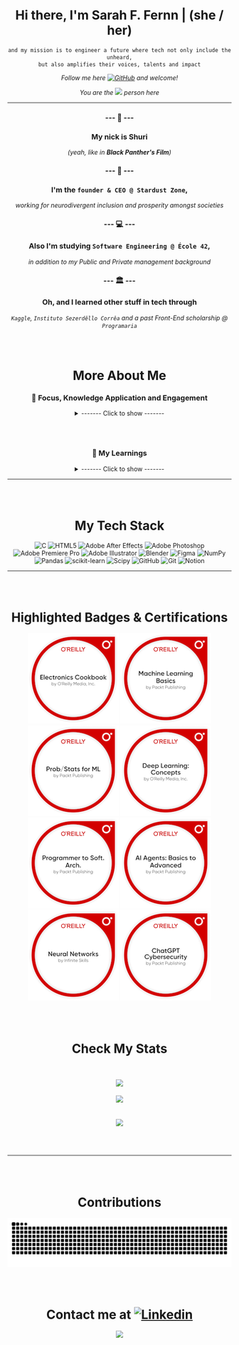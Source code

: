 <div align="center">

# Hi there, I'm Sarah F. Fernn | (she / her) 
```
and my mission is to engineer a future where tech not only include the unheard,
but also amplifies their voices, talents and impact
```

 _Follow me here [![GitHub](https://img.shields.io/github/followers/fernnbr?label=follow&style=social)](https://github.com/fernnbr) and welcome!_ 

 _You are the ![](https://komarev.com/ghpvc/?username=fernnbr&color=50C878) person here_

---
 
<!-- My Presentation --> 
###  --- 🖤 ---  
### My nick is Shuri 
_(yeah, like in **Black Panther's Film**)_ 

### --- 💼 --- 
### I'm the `founder & CEO @ Stardust Zone`, 
_working for neurodivergent inclusion and prosperity amongst societies_

### --- 💻 ---
### Also I'm studying `Software Engineering @ École 42`, 
_in addition to my Public and Private management background_

### --- 🏛️ ---
### Oh, and I learned other stuff in tech through 
_`Kaggle`, `Instituto Sezerdêllo Corrêa` and a past Front-End scholarship @ `Programaria`_



<!-- My Bio --> 
<br></br>
# More About Me 

### 🔎 Focus, Knowledge Application and Engagement 
<details>
<summary> ------- Click to show ------- </summary>

  <br></br>

#### Currently I'm exploring:

`DevOps`,
`A.I. for Good`,
`Software Architecture` 

#### Also Engaged in these Areas: 

`CivicTech`, 
`SocialTech`,
 `DeepTech areas`

```
because I believe technology should empower people,
foster inclusion, and be a force for systemic change
especially for those historically left on the margins
```

<br></br>

</details>

<br></br>

### 📘 My Learnings

<details>
<summary> ------- Click to show ------- </summary>
<br></br>

#### By the way, I'm continuously Learning: 

`[C]` | `[Python]` | `[Akoma Ntoso]` | `[LexML]` | `[LEOS]`, 

```
that nowadays help me to build inclusive digital legal frameworks, 
develop civic-minded tools, and contribute to open,
interoperable systems that serve real social impact
```

#### Fields and Techniques 

I'm also learning fields/techniques as:

`Neural Networks` | `NLP` | `Machine Learning`, 

```
because understanding how machines process language and patterns 
enables me to design intelligent systems that amplify human potential 
and create more adaptive technologies for diverse minds, driving AI for Good
```
<br></br>
</details>

---

<!-- Tech Stack --> 
<br></br>
# My Tech Stack

![C](https://img.shields.io/badge/c-%2300599C.svg?style=for-the-badge&logo=c&logoColor=white) ![HTML5](https://img.shields.io/badge/html5-%23E34F26.svg?style=for-the-badge&logo=html5&logoColor=white) ![Adobe After Effects](https://img.shields.io/badge/Adobe%20After%20Effects-9999FF.svg?style=for-the-badge&logo=Adobe%20After%20Effects&logoColor=white) ![Adobe Photoshop](https://img.shields.io/badge/adobe%20photoshop-%2331A8FF.svg?style=for-the-badge&logo=adobe%20photoshop&logoColor=white) ![Adobe Premiere Pro](https://img.shields.io/badge/Adobe%20Premiere%20Pro-9999FF.svg?style=for-the-badge&logo=Adobe%20Premiere%20Pro&logoColor=white) ![Adobe Illustrator](https://img.shields.io/badge/adobe%20illustrator-%23FF9A00.svg?style=for-the-badge&logo=adobe%20illustrator&logoColor=white) ![Blender](https://img.shields.io/badge/blender-%23F5792A.svg?style=for-the-badge&logo=blender&logoColor=white) ![Figma](https://img.shields.io/badge/figma-%23F24E1E.svg?style=for-the-badge&logo=figma&logoColor=white) ![NumPy](https://img.shields.io/badge/numpy-%23013243.svg?style=for-the-badge&logo=numpy&logoColor=white) ![Pandas](https://img.shields.io/badge/pandas-%23150458.svg?style=for-the-badge&logo=pandas&logoColor=white) ![scikit-learn](https://img.shields.io/badge/scikit--learn-%23F7931E.svg?style=for-the-badge&logo=scikit-learn&logoColor=white) ![Scipy](https://img.shields.io/badge/SciPy-%230C55A5.svg?style=for-the-badge&logo=scipy&logoColor=%white) ![GitHub](https://img.shields.io/badge/github-%23121011.svg?style=for-the-badge&logo=github&logoColor=white) ![Git](https://img.shields.io/badge/git-%23F05033.svg?style=for-the-badge&logo=git&logoColor=white) ![Notion](https://img.shields.io/badge/Notion-%23000000.svg?style=for-the-badge&logo=notion&logoColor=white)

--- 

<!-- My Badges --> 
<br></br>
# Highlighted Badges & Certifications

[![Eletronics Cookbook](electronics-cookbook.png)](https://www.credly.com/badges/9b9fdff2-852e-4458-b47f-874d76686bf0/public_url)
[![Machine Learning Basics](machine-learning-basics.2.png)](https://www.credly.com/badges/e78264ca-8f72-4a1c-a881-e4c1470b3184/public_url)
[![Probability / Statistics - The Foundations of Machine Learning](prob-stats-for-ml.1.png)](https://www.credly.com/badges/e6ab8378-6f13-4b91-8f0f-557dfdc7e45e/public_url)
[![Deep Learning Concepts](deep-learning-concepts.png)](https://www.credly.com/badges/942abfca-c477-48d6-8138-e667cc98b04a/public_url)
[![From Programmer to Software Archtecture](programmer-to-soft-arch.png)](https://www.credly.com/badges/c7da8b1b-0e0f-4903-a826-88e798b4fc6c/public_url)
[![Ai Agents: Basic to Advanced](ai-agents-basics-to-advanced.png)](https://www.credly.com/badges/8b7d0eb4-c56e-41e4-bc4e-78fd0304856b/public_url)
[![Neural Networks](neural-networks.png)](https://www.credly.com/badges/2eccda5e-a68c-4e03-a22e-d85c674c6bbe/public_url)
[![ChatGPT Cybersecurity](chatgpt-cybersecurity.png)](https://www.credly.com/badges/69edba7b-52ce-4d48-aaaf-61eff9669749/public_url)

</div>


<!-- My Stats -->
<div align="center">
<br></br>
  
# Check My Stats 
<div align="center">

   <br></br>
  <img src="https://github-readme-streak-stats.herokuapp.com/?user=fernnbr&theme=tokyonight&hide_border=true" width="60%" />
   <br></br>
  <img src="https://github-readme-stats.vercel.app/api?username=fernnbr&theme=tokyonight&hide_border=true&include_all_commits=true&count_private=true" width="60%" /> </br>
 <br></br>
  <img src="https://github-readme-stats.vercel.app/api/top-langs/?username=fernnbr&theme=tokyonight&hide_border=true&include_all_commits=true&count_private=true&layout=compact" width="30%" /> </br>
</div>
<br></br>

</div>

---

<br></br>

<div align="center">

# Contributions 

![snake gif](https://github.com/fernnbr/fernnbr/blob/output/github-snake-dark.svg)

</div>

<br></br>

<div align="center">

# Contact me at [![Linkedin](https://img.shields.io/badge/-fernnbr-blue?style=flat-square&logo=Linkedin&logoColor=white&link=https://www.linkedin.com/in/sarahfernn/)](https://www.linkedin.com/in/sarahfernn/)

</div>


<div align="center">

<img src="https://github.com/fernnbr/fernnbr/blob/main/farming_aura.gif" width="50%" />

</div>









